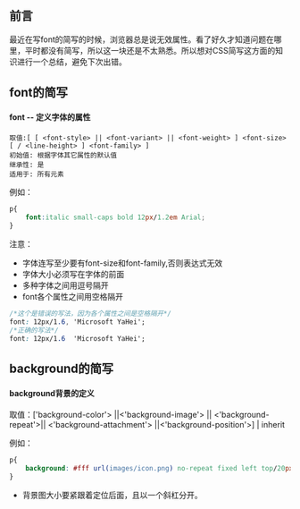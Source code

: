 ## 前言

最近在写font的简写的时候，浏览器总是说无效属性。看了好久才知道问题在哪里，平时都没有简写，所以这一块还是不太熟悉。所以想对CSS简写这方面的知识进行一个总结，避免下次出错。

## font的简写

#### font -- 定义字体的属性

    取值:[ [ <font-style> || <font-variant> || <font-weight> ] <font-size> [ / <line-height> ] <font-family> ] 
    初始值: 根据字体其它属性的默认值
    继承性: 是
    适用于: 所有元素

例如：

```css
p{
    font:italic small-caps bold 12px/1.2em Arial;
}
```

注意：
 
* 字体连写至少要有font-size和font-family,否则表达式无效
* 字体大小必须写在字体的前面
* 多种字体之间用逗号隔开
* font各个属性之间用空格隔开

```css
/*这个是错误的写法，因为各个属性之间是空格隔开*/
font: 12px/1.6, 'Microsoft YaHei'; 
/*正确的写法*/
font: 12px/1.6  'Microsoft YaHei'; 
```

## background的简写

#### background背景的定义
 
   取值：['background-color'> ||<'background-image'> || <'background-repeat'>|| <'background-attachment'> ||<'background-position'>] | inherit 

例如：

```css
p{
    background: #fff url(images/icon.png) no-repeat fixed left top/20px 20px
}
```
* 背景图大小要紧跟着定位后面，且以一个斜杠分开。